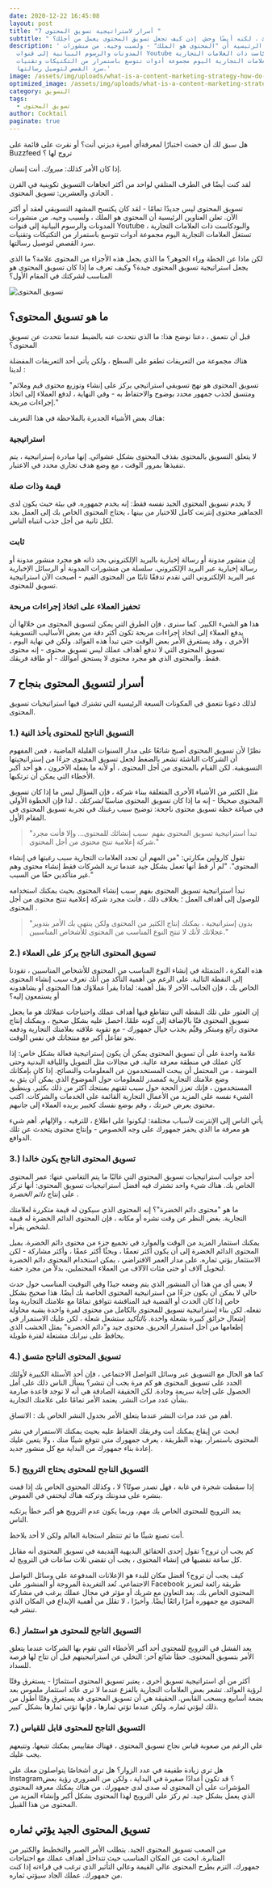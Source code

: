 ```yaml
---
date: 2020-12-22 16:45:08
layout: post
title: "7 أسرار لاستراتيجية تسويق المحتوى "
subtitle: " المحتوى هو الملك ، لكنه أيضًا وحش. إذن كيف تجعل تسويق المحتوى يعمل من أجلك؟"
description: ' العناوين الرئيسية أن "المحتوى هو الملك" - ولسبب وجيه. من منشورات
  المدونات والرسوم البيانية إلى قنوات Youtube والبودكاست ذات العلامات التجارية ،
  تستغل العلامات التجارية اليوم مجموعة أدوات تتوسع باستمرار من التكتيكات وتقنيات
  سرد القصص لتوصيل رسالتها.'
image: /assets/img/uploads/what-is-a-content-marketing-strategy-how-do-i-create-one-opengraph.png
optimized_image: /assets/img/uploads/what-is-a-content-marketing-strategy-how-do-i-create-one-opengraph.png
category: التسويق
tags:
  - تسويق المحتوى
author: Cocktail
paginate: true
---
```

هل سبق لك أن خضت اختبارًا  لمعرفةأي أميرة ديزني أنت؟ أو نقرت على قائمة على Buzzfeed تروج لها ؟

إذا كان الأمر كذلك: *مبروك.* أنت إنسان.

لقد كنت أيضًا في الطرف المتلقي لواحد من أكثر اتجاهات التسويق تكوينية في القرن الحادي والعشرين: تسويق المحتوى .

تسويق المحتوى ليس جديدًا تمامًا - لقد كان يكتسح المشهد التسويقي لعقد أو أكثر الآن. تعلن العناوين الرئيسية أن المحتوى هو الملك ، ولسبب وجيه. من منشورات المدونات والرسوم البيانية إلى قنوات Youtube والبودكاست ذات العلامات التجارية ، تستغل العلامات التجارية اليوم مجموعة أدوات تتوسع باستمرار من التكتيكات وتقنيات سرد القصص لتوصيل رسالتها.

لكن ماذا عن الخطة وراء الجوهر؟ ما الذي يجعل هذه الأجزاء من المحتوى علامة؟ ما الذي يجعل استراتيجية تسويق المحتوى جيدة؟ وكيف تعرف ما إذا كان تسويق المحتوى هو المناسب لشركتك في المقام الأول؟

![تسويق المحتوى](https://ci4.googleusercontent.com/proxy/6HHtdC6bQ2rAI_lql2OpUCoxVy0TWVZDhesxjvDD_aBm3hzUAzKyI4cgFVxxj9BFbQsb_HmgxkzeiXbs6niAfojH5IkWmwchX_-NdwKuWdIGn3eTtpZunG_s3M_1wItW4tp1xrC_yBOsnhKmFneYNXg3Vyg8Uw=s0-d-e1-ft#https://d3o1wlpkmt4nt9.cloudfront.net/wp-content/uploads/2017/11/17110904/content-marketing-min.jpg)

## ما هو تسويق المحتوى؟

قبل أن نتعمق ، دعنا نوضح هذا: ما الذي نتحدث عنه بالضبط عندما نتحدث عن تسويق المحتوى؟

هناك مجموعة من التعريفات تطفو على السطح ، ولكن يأتي أحد التعريفات المفضلة لدينا :

"تسويق المحتوى هو نهج تسويقي استراتيجي يركز على إنشاء وتوزيع محتوى قيم وملائم ومتسق لجذب جمهور محدد بوضوح والاحتفاظ به - وفي النهاية ، لدفع العملاء إلى اتخاذ إجراءات مربحة."

هناك بعض الأشياء الجديرة بالملاحظة في هذا التعريف:

### استراتيجية

لا يتعلق التسويق بالمحتوى بقذف المحتوى بشكل عشوائي. إنها مبادرة إستراتيجية ، يتم تنفيذها بمرور الوقت ، مع وضع هدف تجاري محدد في الاعتبار.

### قيمة وذات صلة

لا يخدم تسويق المحتوى الجيد نفسه فقط: إنه يخدم جمهوره. في بيئة حيث يكون لدى الجماهير محتوى إنترنت كامل للاختيار من بينها ، يحتاج المحتوى الخاص بك إلى العمل بجد لكل ثانية من أجل جذب انتباه الناس.

### ثابت

إن منشور مدونة أو رسالة إخبارية بالبريد الإلكتروني بحد ذاته هو مجرد منشور مدونة أو رسالة إخبارية عبر البريد الإلكتروني. سلسلة من منشورات المدونة أو الرسائل الإخبارية عبر البريد الإلكتروني التي تقدم  تدفقًا ثابتًا من المحتوى القيم - أصبحت الآن استراتيجية تسويق للمحتوى.

### تحفيز العملاء على اتخاذ إجراءات مربحة

هذا هو الشيء الكبير. كما سنرى ، فإن الطرق التي يمكن لتسويق المحتوى من خلالها أن يدفع العملاء إلى اتخاذ إجراءات مربحة تكون أكثر دقة من بعض الأساليب التسويقية الأخرى ، وقد يستغرق الأمر بعض الوقت حتى تبدأ هذه الفوائد. ولكن في نهاية اليوم ، تسويق المحتوى التي لا تدفع أهداف عملك ليس تسويق محتوى - إنه محتوى فقط. والمحتوى الذي هو مجرد محتوى لا يستحق أموالك - أو طاقة فريقك.

## 7 أسرار لتسويق المحتوى بنجاح

لذلك دعونا نتعمق في المكونات السبعة الرئيسية التي تشترك فيها استراتيجيات تسويق المحتوى. 

### 1.) التسويق الناجح للمحتوى يأخذ النية

نظرًا لأن تسويق المحتوى أصبح شائعًا على مدار السنوات القليلة الماضية ، فمن المفهوم أن الشركات الناشئة تشعر بالضغط لجعل تسويق المحتوى جزءًا من إستراتيجيتها التسويقية. لكن القيام بالمحتوى من أجل المحتوى ، أو لأنه ما يفعله الآخرون ، هو أحد أكبر الأخطاء التي يمكن أن ترتكبها.

مثل الكثير من الأشياء الأخرى المتعلقة ببناء شركة ، فإن السؤال ليس ما إذا كان تسويق المحتوى صحيحًا - إنه ما إذا كان تسويق المحتوى مناسبًا *لشركتك* . لذا فإن الخطوة الأولى في صياغة خطة تسويق محتوى ناجحة: توضيح سبب رغبتك في تجربة تسويق المحتوى في المقام الأول.

> "تبدأ استراتيجية تسويق المحتوى بفهم  *سبب* إنشائك للمحتوى... وإلا فأنت مجرد شركة إعلامية تنتج محتوى من أجل المحتوى."

تقول كارولين مكارثي: "من المهم أن تحدد العلامات التجارية سبب رغبتها في إنشاء المحتوى". "لم أر قط أنها تعمل بشكل جيد عندما تريد الشركات فقط إنشاء محتوى وهم غير متأكدين حقًا من السبب."

تبدأ استراتيجية تسويق المحتوى بفهم  *سبب* إنشاء المحتوى بحيث يمكنك استخدامه للوصول إلى أهداف العمل ؛ بخلاف ذلك ، فأنت مجرد شركة إعلامية تنتج محتوى من أجل المحتوى . 

> "بدون إستراتيجية ، يمكنك إنتاج الكثير من المحتوى ولكن ينتهي بك الأمر بتدوير عجلاتك لأنك لا تنتج النوع المناسب من المحتوى للأشخاص المناسبين."

### 2.) تسويق المحتوى الناجح يركز على العملاء

هذه الفكرة ، المتمثلة في إنشاء النوع المناسب من المحتوى للأشخاص المناسبين ، تقودنا إلى النقطة التالية. على الرغم من أهمية التأكد من أنك تعرف سبب إنشاء المحتوى الخاص بك ، فإن الجانب الآخر لا يقل أهمية: لماذا يقرأ عملاؤك هذا المحتوى أو يشاهدونه أو يستمعون إليه؟

إن العثور على تلك النقطة التي تتقاطع فيها أهداف عملك واحتياجات عملائك هو ما يجعل تسويق المحتوى فنًا بالإضافة إلى كونه علمًا. احصل عليه بشكل صحيح ، ويمكنك إنتاج محتوى رائع ومبتكر وقيِّم يجذب خيال جمهورك - مع تقوية علاقته بعلامتك التجارية ودفعه نحو تفاعل أكبر مع منتجاتك في نفس الوقت.

علامة واحدة على أن تسويق المحتوى يمكن أن يكون إستراتيجية فعالة بشكل خاص: إذا كان عملك في منطقة معرفة عالية. في مجالات مثل التمويل واللياقة البدنية وحتى الموضة ، من المحتمل أن يبحث المستخدمون عن المعلومات والنصائح. إذا كان بإمكانك وضع علامتك التجارية كمصدر للمعلومات حول الموضوع الذي يمكن أن يثق به المستخدمون ، فإنك تعزز الحجة حول سبب ثقتهم بمنتجك أكثر من ذلك بكثير. وينطبق الشيء نفسه على المزيد من الأعمال التجارية القائمة على الخدمات والشركات. اكتب محتوى يعرض خبرتك ، وقم بوضع نفسك كخبير يريده العملاء إلى جانبهم. 

يأتي الناس إلى الإنترنت لأسباب مختلفة: ليكونوا على اطلاع ، للترفيه ، والإلهام. أهم شيء هو معرفة ما الذي يحفز جمهورك على وجه الخصوص - وإنتاج محتوى يتحدث عن تلك الدوافع.

### 3.) تسويق المحتوى الناجح يكون  خالدا

أحد جوانب استراتيجيات تسويق المحتوى التي غالبًا ما يتم التغاضي عنها: عمر المحتوى الخاص بك. هناك شيء واحد تشترك فيه أفضل استراتيجيات تسويق المحتوى: أنها تركز على إنتاج *دائم الخضرة* .

ما هو "محتوى دائم الخضرة"؟ إنه المحتوى الذي سيكون له قيمة متكررة لعلامتك التجارية. بغض النظر عن وقت نشره أو مكانه ، فإن المحتوى الدائم الخضرة له قيمة لشخص يقرأه.

يمكنك استثمار المزيد من الوقت والموارد في تجميع جزء من محتوى دائم الخضرة. يميل المحتوى الدائم الخضرة إلى أن يكون أكثر تعمقًا ، وبحثًا أكثر عمقًا ، وأكثر مشاركة - لكن الاستثمار يؤتي ثماره. على مدار العمر الافتراضي ، يمكن استخدام المحتوى دائم الخضرة لتحويل آلاف أو حتى مئات الآلاف من العملاء المحتملين، بدلاً من مجرد حفنة.

لا يعني أي من هذا أن المنشور الذي يتم وضعه جيدًا وفي التوقيت المناسب حول حدث حالي لا يمكن أن يكون جزءًا من استراتيجية المحتوى الخاصة بك أيضًا. هذا صحيح بشكل خاص إذا كان الحدث أو القضية قيد المناقشة تتوافق تمامًا مع علامتك التجارية وما تفعله. لكن بناء إستراتيجية تسويق للمحتوى بالكامل من محتوى لمرة واحدة يشبه محاولة إشعال حرائق كبيرة بشعلة واحدة. *بالتأكيد* ستشعل شعلة ، لكن عليك الاستمرار في إطعامها من أجل استمرار الحريق. محتوى جيد و"دائم الخضرة" يمثل الخشب الذي يحافظ على نيرانك مشتعلة لفترة طويلة.

### 4.) تسويق المحتوى الناجح متسق

كما هو الحال مع التسويق عبر وسائل التواصل الاجتماعي ، فإن أحد الأسئلة الكبيرة لأولئك الجدد على تسويق المحتوى هو كم مرة يجب أن تنشر؟ يسأل الناس ذلك على أمل الحصول على إجابة سريعة وجادة. لكن الحقيقة الصادقة هي أنه لا توجد قاعدة صارمة بشأن عدد مرات النشر. يعتمد الأمر تمامًا على علامتك التجارية.

أهم من عدد مرات النشر عندما يتعلق الأمر بجدول النشر الخاص بك : الاتساق.

ابحث عن إيقاع يمكنك أنت وفريقك الحفاظ عليه بحيث يمكنك الاستمرار في نشر المحتوى باستمرار. بهذه الطريقة ، يعرف جمهورك متى تتوقع شيئًا منك ، ولا يتعين عليك إعادة بناء جمهورك من البداية مع كل منشور جديد.

### 5.) التسويق الناجح للمحتوى يحتاج الترويج

إذا سقطت شجرة في غابة ، فهل تصدر صوتًا؟ لا ، وكذلك المحتوى الخاص بك إذا قمت بنشره على مدونتك وتركته هناك ليختفي في الغموض.

يعد الترويج للمحتوى الخاص بك مهم، وربما يكون عدم الترويج هو أكبر خطأ يرتكبه الناس. 

أنت تصنع شيئًا ما ثم تنتظر استجابة العالم ولكن لا أحد يلاحظ.

كم يجب أن تروج؟ تقول إحدى الحقائق البديهية القديمة في تسويق المحتوى أنه مقابل كل ساعة تقضيها في إنشاء المحتوى ، يجب أن تقضي ثلاث ساعات في الترويج له. 

كيف يجب أن تروج؟ أفضل مكان للبدء هو الإعلانات المدفوعة على وسائل التواصل الاجتماعي. تُعد التغريدة المروجة أو المنشور على Facebook طريقة رائعة لتعزيز المحتوى الخاص بك. يعد التعاون مع شريك أو مؤثر في مجال عملك يرغب في مشاركة المحتوى مع جمهوره أمرًا رائعًا أيضًا. وأخيرًا ، لا تقلل من أهمية الإبداع في المكان الذي تنشر فيه.

### 6.) التسويق الناجح للمحتوى هو استثمار

يعد الفشل في الترويج للمحتوى أحد أكبر الأخطاء التي تقوم بها الشركات عندما يتعلق الأمر بتسويق المحتوى. خطأ شائع آخر: التخلي عن استراتيجيتهم قبل أن تتاح لها فرصة للسداد.

أكثر من أي استراتيجية تسويق أخرى ، يعتبر تسويق المحتوى استثمارًا - يستغرق وقتًا لرؤية العوائد. تشعر بعض العلامات التجارية بالفزع عندما لا ترى عائد استثمار ملموس بعد بضعة أسابيع ويسحب القابس. الحقيقة هي أن تسويق المحتوى قد يستغرق وقتًا أطول من ذلك ليؤتي ثماره. ولكن عندما تؤتي ثمارها ، فإنها تؤتي ثمارها بشكل  *كبير.* 

### 7.) التسويق الناجح للمحتوى قابل للقياس

على الرغم من صعوبة قياس نجاح تسويق المحتوى ، فهناك مقاييس يمكنك تتبعها. وتتبعهم يجب عليك.

هل ترى زيادة طفيفة في عدد الزوار؟ هل ترى أشخاصًا يتواصلون معك على Instagram؟ قد تكون أعدادًا صغيرة في البداية ، ولكن من الضروري رؤية بعض المؤشرات على أن المحتوى له صدى لدى جمهورك. من هناك يمكنك معرفة المحتوى الذي يعمل بشكل جيد. ثم ركز على الترويج لهذا المحتوى بشكل أكبر وإنشاء المزيد من المحتوى من هذا القبيل.

## تسويق المحتوى الجيد يؤتي ثماره

من الصعب تسويق المحتوى الجيد. يتطلب الأمر الصبر والتخطيط والكثير من المثابرة. ابحث عن المكان المناسب حيث تتداخل أهداف عملك مع احتياجات جمهورك. التزم بطرح المحتوى عالي القيمة وعالي التأثير الذي ترغب في قراءته إذا كنت من جمهورك. عملك الجاد سيؤتي ثماره.